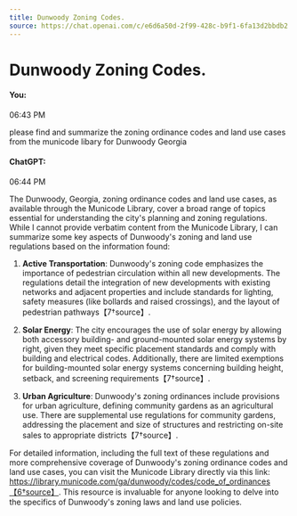 ```yaml
---
title: Dunwoody Zoning Codes.
source: https://chat.openai.com/c/e6d6a50d-2f99-428c-b9f1-6fa13d2bbdb2
---
```


# Dunwoody Zoning Codes.

#### You:
<time datetime="2024-03-06T23:43:46.356Z" title="3/6/2024, 6:43:46 PM">06:43 PM</time>

please find and summarize the zoning ordinance codes and land use cases from the municode libary for Dunwoody Georgia

#### ChatGPT:
<time datetime="2024-03-06T23:44:18.553Z" title="3/6/2024, 6:44:18 PM">06:44 PM</time>

The Dunwoody, Georgia, zoning ordinance codes and land use cases, as available through the Municode Library, cover a broad range of topics essential for understanding the city's planning and zoning regulations. While I cannot provide verbatim content from the Municode Library, I can summarize some key aspects of Dunwoody's zoning and land use regulations based on the information found:

1. **Active Transportation**: Dunwoody's zoning code emphasizes the importance of pedestrian circulation within all new developments. The regulations detail the integration of new developments with existing networks and adjacent properties and include standards for lighting, safety measures (like bollards and raised crossings), and the layout of pedestrian pathways【7†source】.

2. **Solar Energy**: The city encourages the use of solar energy by allowing both accessory building- and ground-mounted solar energy systems by right, given they meet specific placement standards and comply with building and electrical codes. Additionally, there are limited exemptions for building-mounted solar energy systems concerning building height, setback, and screening requirements【7†source】.

3. **Urban Agriculture**: Dunwoody's zoning ordinances include provisions for urban agriculture, defining community gardens as an agricultural use. There are supplemental use regulations for community gardens, addressing the placement and size of structures and restricting on-site sales to appropriate districts【7†source】.

For detailed information, including the full text of these regulations and more comprehensive coverage of Dunwoody's zoning ordinance codes and land use cases, you can visit the Municode Library directly via this link: <https://library.municode.com/ga/dunwoody/codes/code_of_ordinances【6†source】>. This resource is invaluable for anyone looking to delve into the specifics of Dunwoody's zoning laws and land use policies.
